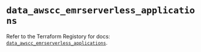 # `data_awscc_emrserverless_applications`

Refer to the Terraform Registory for docs: [`data_awscc_emrserverless_applications`](https://registry.terraform.io/providers/hashicorp/awscc/0.70.0/docs/data-sources/emrserverless_applications).

